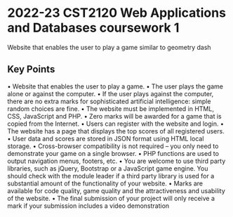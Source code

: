 # 2022-23 CST2120 Web Applications and Databases coursework 1
Website that enables the user to play a game similar to geometry dash

## Key Points
• Website that enables the user to play a game.
• The user plays the game alone or against the computer.
• If the user plays against the computer, there are no extra marks for sophisticated artificial intelligence: 
simple random choices are fine.
• The website must be implemented in HTML, CSS, JavaScript and PHP.
• Zero marks will be awarded for a game that is copied from the Internet.
• Users can register with the website and login. 
• The website has a page that displays the top scores of all registered users.
• User data and scores are stored in JSON format using HTML local storage.
• Cross-browser compatibility is not required – you only need to demonstrate your game on a single 
browser.
• PHP functions are used to output navigation menus, footers, etc.
• You are welcome to use third party libraries, such as jQuery, Bootstrap or a JavaScript game engine. You 
should check with the module leader if a third party library is used for a substantial amount of the 
functionality of your website.
• Marks are available for code quality, game quality and the attractiveness and usability of the website.
• The final submission of your project will only receive a mark if your submission includes a video 
demonstration
